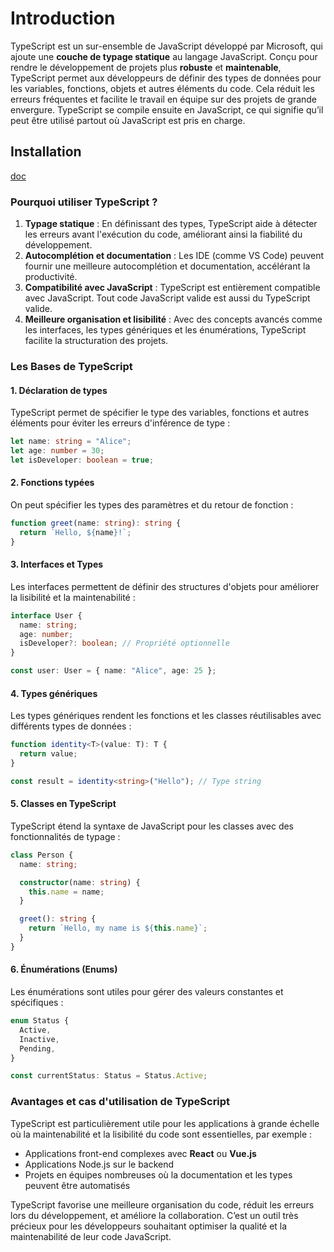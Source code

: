 # Introduction 

TypeScript est un sur-ensemble de JavaScript développé par Microsoft, qui ajoute une **couche de typage statique** au langage JavaScript. Conçu pour rendre le développement de projets plus **robuste** et **maintenable**, TypeScript permet aux développeurs de définir des types de données pour les variables, fonctions, objets et autres éléments du code. Cela réduit les erreurs fréquentes et facilite le travail en équipe sur des projets de grande envergure. TypeScript se compile ensuite en JavaScript, ce qui signifie qu’il peut être utilisé partout où JavaScript est pris en charge.

## Installation

[doc](./install.md)

### Pourquoi utiliser TypeScript ?

1. **Typage statique** : En définissant des types, TypeScript aide à détecter les erreurs avant l'exécution du code, améliorant ainsi la fiabilité du développement.
2. **Autocomplétion et documentation** : Les IDE (comme VS Code) peuvent fournir une meilleure autocomplétion et documentation, accélérant la productivité.
3. **Compatibilité avec JavaScript** : TypeScript est entièrement compatible avec JavaScript. Tout code JavaScript valide est aussi du TypeScript valide.
4. **Meilleure organisation et lisibilité** : Avec des concepts avancés comme les interfaces, les types génériques et les énumérations, TypeScript facilite la structuration des projets.

### Les Bases de TypeScript

#### 1. **Déclaration de types**

TypeScript permet de spécifier le type des variables, fonctions et autres éléments pour éviter les erreurs d'inférence de type :

```typescript
let name: string = "Alice";
let age: number = 30;
let isDeveloper: boolean = true;
```

#### 2. **Fonctions typées**

On peut spécifier les types des paramètres et du retour de fonction :

```typescript
function greet(name: string): string {
  return `Hello, ${name}!`;
}
```

#### 3. **Interfaces et Types**

Les interfaces permettent de définir des structures d'objets pour améliorer la lisibilité et la maintenabilité :

```typescript
interface User {
  name: string;
  age: number;
  isDeveloper?: boolean; // Propriété optionnelle
}

const user: User = { name: "Alice", age: 25 };
```

#### 4. **Types génériques**

Les types génériques rendent les fonctions et les classes réutilisables avec différents types de données :

```typescript
function identity<T>(value: T): T {
  return value;
}

const result = identity<string>("Hello"); // Type string
```

#### 5. **Classes en TypeScript**

TypeScript étend la syntaxe de JavaScript pour les classes avec des fonctionnalités de typage :

```typescript
class Person {
  name: string;

  constructor(name: string) {
    this.name = name;
  }

  greet(): string {
    return `Hello, my name is ${this.name}`;
  }
}
```

#### 6. **Énumérations (Enums)**

Les énumérations sont utiles pour gérer des valeurs constantes et spécifiques :

```typescript
enum Status {
  Active,
  Inactive,
  Pending,
}

const currentStatus: Status = Status.Active;
```

### Avantages et cas d'utilisation de TypeScript

TypeScript est particulièrement utile pour les applications à grande échelle où la maintenabilité et la lisibilité du code sont essentielles, par exemple :

- Applications front-end complexes avec **React** ou **Vue.js**
- Applications Node.js sur le backend
- Projets en équipes nombreuses où la documentation et les types peuvent être automatisés

TypeScript favorise une meilleure organisation du code, réduit les erreurs lors du développement, et améliore la collaboration. C’est un outil très précieux pour les développeurs souhaitant optimiser la qualité et la maintenabilité de leur code JavaScript.